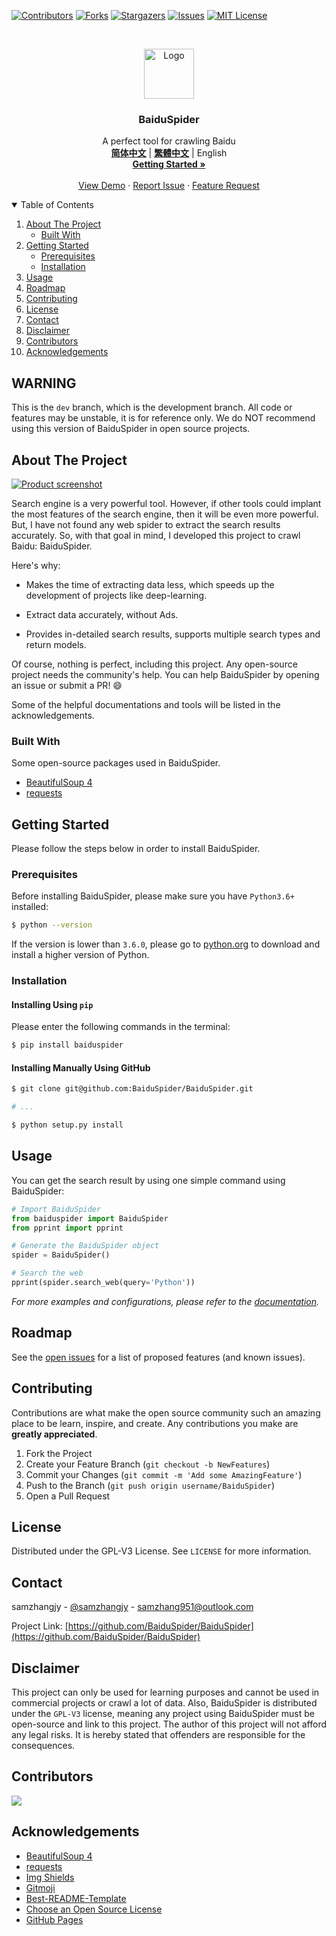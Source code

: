 <!--
*** Thanks for checking out the Best-README-Template. If you have a suggestion
*** that would make this better, please fork the repo and create a pull request
*** or simply open an issue with the tag "enhancement".
*** Thanks again! Now go create something AMAZING! :D
-->



<!-- PROJECT SHIELDS -->
<!--
*** I'm using markdown "reference style" links for readability.
*** Reference links are enclosed in brackets [ ] instead of parentheses ( ).
*** See the bottom of this document for the declaration of the reference variables
*** for contributors-url, forks-url, etc. This is an optional, concise syntax you may use.
*** https://www.markdownguide.org/basic-syntax/#reference-style-links
-->
[![Contributors][contributors-shield]][contributors-url]
[![Forks][forks-shield]][forks-url]
[![Stargazers][stars-shield]][stars-url]
[![Issues][issues-shield]][issues-url]
[![MIT License][license-shield]][license-url]



<!-- PROJECT LOGO -->
<br />
<p align="center">
  <a href="https://github.com/BaiduSpider/BaiduSpider">
    <img src="https://baiduspider.github.io/assets/logo.png" alt="Logo" width="80" height="80">
  </a>

  <h3 align="center">BaiduSpider</h3>

  <p align="center">
    A perfect tool for crawling Baidu
    <br />
    <a href="https://github.com/BaiduSpider/BaiduSpider/blob/dev/README.md"><strong>简体中文</strong></a>
    |
    <a href="https://github.com/BaiduSpider/BaiduSpider/blob/dev/README-zh-tw.md"><strong>繁體中文</strong></a>
    |
    <span>English</span>
    <br />
    <a href="https://baiduspider.github.io/"><strong>Getting Started »</strong></a>
    <br />
    <br />
    <a href="https://baiduspider.github.io/usage/get-started/">View Demo</a>
    ·
    <a href="https://github.com/BaiduSpider/BaiduSpider/issues">Report Issue</a>
    ·
    <a href="https://github.com/BaiduSpider/BaiduSpider/issues">Feature Request</a>
  </p>
</p>



<!-- TABLE OF CONTENTS -->
<details open="open">
  <summary>Table of Contents</summary>
  <ol>
    <li>
      <a href="#about-the-project">About The Project</a>
      <ul>
        <li><a href="#built-with">Built With</a></li>
      </ul>
    </li>
    <li>
      <a href="#getting-started">Getting Started</a>
      <ul>
        <li><a href="#prerequisites">Prerequisites</a></li>
        <li><a href="#installation">Installation</a></li>
      </ul>
    </li>
    <li><a href="#usage">Usage</a></li>
    <li><a href="#roadmap">Roadmap</a></li>
    <li><a href="#contributing">Contributing</a></li>
    <li><a href="#License">License</a></li>
    <li><a href="#contact">Contact</a></li>
    <li><a href="#disclaimer">Disclaimer</a></li>
    <li><a href="#contributors">Contributors</a></li>
    <li><a href="#acknowledgements">Acknowledgements</a></li>
  </ol>
</details>


## WARNING

This is the `dev` branch, which is the development branch. All code or features may be unstable, it is for reference only. We do NOT recommend using this version of BaiduSpider in open source projects.


<!-- ABOUT THE PROJECT -->
## About The Project

[![Product screenshot][product-screenshot]](https://baiduspider.github.io)

Search engine is a very powerful tool. However, if other tools could implant the most features of the search engine, then it will be even more powerful. But, I have not found any web spider to extract the search results accurately. So, with that goal in mind, I developed this project to crawl Baidu: BaiduSpider.

Here's why:
* Makes the time of extracting data less, which speeds up the development of projects like deep-learning.

* Extract data accurately, without Ads.

* Provides in-detailed search results, supports multiple search types and return models.

Of course, nothing is perfect, including this project. Any open-source project needs the community's help. You can help BaiduSpider by opening an issue or submit a PR! :smile:

Some of the helpful documentations and tools will be listed in the acknowledgements.

### Built With

Some open-source packages used in BaiduSpider.

* [BeautifulSoup 4](https://www.crummy.com/software/BeautifulSoup/)
* [requests](https://docs.python-requests.org/zh_CN/latest/)



<!-- GETTING STARTED -->
## Getting Started

Please follow the steps below in order to install BaiduSpider.

### Prerequisites

Before installing BaiduSpider, please make sure you have `Python3.6+` installed:

```sh
$ python --version
```

If the version is lower than `3.6.0`, please go to [python.org](https://www.python.org/downloads/) to download and install a higher version of Python.

### Installation

#### Installing Using `pip`

Please enter the following commands in the terminal:

```sh
$ pip install baiduspider
```

#### Installing Manually Using GitHub

```sh
$ git clone git@github.com:BaiduSpider/BaiduSpider.git

# ...

$ python setup.py install
```


<!-- USAGE EXAMPLES -->
## Usage

You can get the search result by using one simple command using BaiduSpider:

```python
# Import BaiduSpider
from baiduspider import BaiduSpider
from pprint import pprint

# Generate the BaiduSpider object
spider = BaiduSpider()

# Search the web
pprint(spider.search_web(query='Python'))
```

_For more examples and configurations, please refer to the [documentation](https://baiduspider.github.io)._



<!-- ROADMAP -->
## Roadmap

See the [open issues](https://github.com/BaiduSpider/BaiduSpider/issues) for a list of proposed features (and known issues).



<!-- CONTRIBUTING -->
## Contributing

Contributions are what make the open source community such an amazing place to be learn, inspire, and create. Any contributions you make are **greatly appreciated**.

1. Fork the Project
2. Create your Feature Branch (`git checkout -b NewFeatures`)
3. Commit your Changes (`git commit -m 'Add some AmazingFeature'`)
4. Push to the Branch (`git push origin username/BaiduSpider`)
5. Open a Pull Request



<!-- LICENSE -->
## License

Distributed under the GPL-V3 License. See `LICENSE` for more information.



<!-- CONTACT -->
## Contact

samzhangjy - [@samzhangjy](https://twitter.com/samzhangjy) - samzhang951@outlook.com

Project Link: [https://github.com/BaiduSpider/BaiduSpider](https://github.com/BaiduSpider/BaiduSpider)


## Disclaimer

This project can only be used for learning purposes and cannot be used in commercial projects or crawl a lot of data. Also, BaiduSpider is distributed under the `GPL-V3` license, meaning any project using BaiduSpider must be open-source and link to this project. The author of this project will not afford any legal risks. It is hereby stated that offenders are responsible for the consequences.


## Contributors

<a href="https://github.com/baiduspider/baiduspider/graphs/contributors">
  <img src="https://contrib.rocks/image?repo=baiduspider/baiduspider" />
</a>


<!-- ACKNOWLEDGEMENTS -->
## Acknowledgements
* [BeautifulSoup 4](https://www.crummy.com/software/BeautifulSoup/)
* [requests](https://docs.python-requests.org/zh_CN/latest/)
* [Img Shields](https://shields.io)
* [Gitmoji](https://gitmoji.dev/)
* [Best-README-Template](https://github.com/othneildrew/Best-README-Template)
* [Choose an Open Source License](https://choosealicense.com)
* [GitHub Pages](https://pages.github.com)





<!-- MARKDOWN LINKS & IMAGES -->
<!-- https://www.markdownguide.org/basic-syntax/#reference-style-links -->
[contributors-shield]: https://img.shields.io/github/contributors/BaiduSpider/BaiduSpider?style=for-the-badge
[contributors-url]: https://github.com/BaiduSpider/BaiduSpider/graphs/contributors
[forks-shield]: https://img.shields.io/github/forks/BaiduSpider/BaiduSpider?style=for-the-badge
[forks-url]: https://github.com/BaiduSpider/BaiduSpider/network/members
[stars-shield]: https://img.shields.io/github/stars/BaiduSpider/BaiduSpider?style=for-the-badge
[stars-url]: https://github.com/BaiduSpider/BaiduSpider/stargazers
[issues-shield]: https://img.shields.io/github/issues/BaiduSpider/BaiduSpider?style=for-the-badge
[issues-url]: https://github.com/BaiduSpider/BaiduSpider/issues
[license-shield]: https://img.shields.io/github/license/BaiduSpider/BaiduSpider?style=for-the-badge
[license-url]: https://github.com/BaiduSpider/BaiduSpider/blob/master/LICENSE
[product-screenshot]: https://i.loli.net/2021/04/22/V7gGrmTDlfR5U24.png